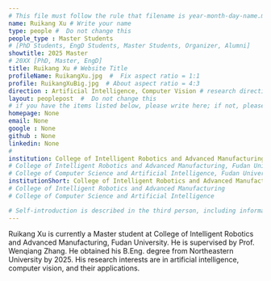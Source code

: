 ```yaml
---
# This file must follow the rule that filename is year-month-day-name.md .
name: Ruikang Xu # Write your name
type: people #  Do not change this
people_type : Master Students
# [PhD Students, EngD Students, Master Students, Organizer, Alumni]
showtitle: 2025 Master
# 20XX [PhD, Master, EngD]
title: Ruikang Xu # Website Title
profileName: RuikangXu.jpg  #  Fix aspect ratio = 1:1  
profile: RuikangXuBig.jpg  # About aspect ratio = 4:3
direction : Artificial Intelligence, Computer Vision # research direction
layout: peoplepost  #  Do not change this
# if you have the items listed below, please write here; if not, please write None.
homepage: None
email: None
google : None
github : None
linkedin: None
# 
institution: College of Intelligent Robotics and Advanced Manufacturing, Fudan University
# College of Intelligent Robotics and Advanced Manufacturing, Fudan University
# College of Computer Science and Artificial Intelligence, Fudan University
institutionShort: College of Intelligent Robotics and Advanced Manufacturing
# College of Intelligent Robotics and Advanced Manufacturing
# College of Computer Science and Artificial Intelligence

# Self-introduction is described in the third person, including information such as educational experience(B/M/P), graduation career development 
---
```


Ruikang Xu is currently a Master student at College of Intelligent Robotics and Advanced Manufacturing, Fudan University. He is supervised by Prof. Wenqiang Zhang. He obtained his B.Eng. degree from Northeastern University by 2025. His research interests are in artificial intelligence, computer vision, and their applications.



 

